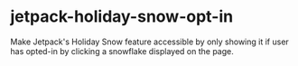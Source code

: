 jetpack-holiday-snow-opt-in
===========================

Make Jetpack's Holiday Snow feature accessible by only showing it if user has opted-in by clicking a snowflake displayed on the page.
